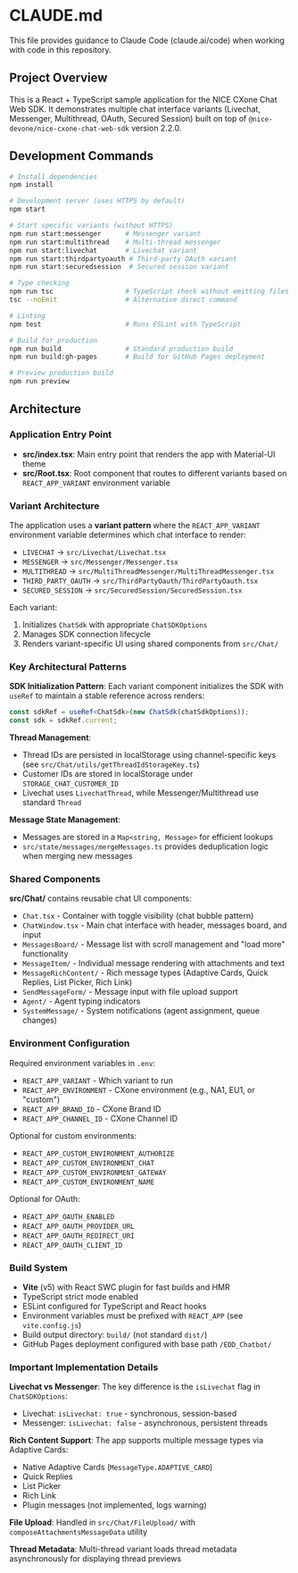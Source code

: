 # CLAUDE.md

This file provides guidance to Claude Code (claude.ai/code) when working with code in this repository.

## Project Overview

This is a React + TypeScript sample application for the NICE CXone Chat Web SDK. It demonstrates multiple chat interface variants (Livechat, Messenger, Multithread, OAuth, Secured Session) built on top of `@nice-devone/nice-cxone-chat-web-sdk` version 2.2.0.

## Development Commands

```bash
# Install dependencies
npm install

# Development server (uses HTTPS by default)
npm start

# Start specific variants (without HTTPS)
npm run start:messenger      # Messenger variant
npm run start:multithread    # Multi-thread messenger
npm run start:livechat       # Livechat variant
npm run start:thirdpartyoauth # Third-party OAuth variant
npm run start:securedsession  # Secured session variant

# Type checking
npm run tsc                  # TypeScript check without emitting files
tsc --noEmit                 # Alternative direct command

# Linting
npm test                     # Runs ESLint with TypeScript

# Build for production
npm run build                # Standard production build
npm run build:gh-pages       # Build for GitHub Pages deployment

# Preview production build
npm run preview
```

## Architecture

### Application Entry Point

- **src/index.tsx**: Main entry point that renders the app with Material-UI theme
- **src/Root.tsx**: Root component that routes to different variants based on `REACT_APP_VARIANT` environment variable

### Variant Architecture

The application uses a **variant pattern** where the `REACT_APP_VARIANT` environment variable determines which chat interface to render:

- `LIVECHAT` → `src/Livechat/Livechat.tsx`
- `MESSENGER` → `src/Messenger/Messenger.tsx`
- `MULTITHREAD` → `src/MultiThreadMessenger/MultiThreadMessenger.tsx`
- `THIRD_PARTY_OAUTH` → `src/ThirdPartyOauth/ThirdPartyOauth.tsx`
- `SECURED_SESSION` → `src/SecuredSession/SecuredSession.tsx`

Each variant:
1. Initializes `ChatSdk` with appropriate `ChatSDKOptions`
2. Manages SDK connection lifecycle
3. Renders variant-specific UI using shared components from `src/Chat/`

### Key Architectural Patterns

**SDK Initialization Pattern**: Each variant component initializes the SDK with `useRef` to maintain a stable reference across renders:

```typescript
const sdkRef = useRef<ChatSdk>(new ChatSdk(chatSdkOptions));
const sdk = sdkRef.current;
```

**Thread Management**:
- Thread IDs are persisted in localStorage using channel-specific keys (see `src/Chat/utils/getThreadIdStorageKey.ts`)
- Customer IDs are stored in localStorage under `STORAGE_CHAT_CUSTOMER_ID`
- Livechat uses `LivechatThread`, while Messenger/Multithread use standard `Thread`

**Message State Management**:
- Messages are stored in a `Map<string, Message>` for efficient lookups
- `src/state/messages/mergeMessages.ts` provides deduplication logic when merging new messages

### Shared Components

**src/Chat/** contains reusable chat UI components:
- `Chat.tsx` - Container with toggle visibility (chat bubble pattern)
- `ChatWindow.tsx` - Main chat interface with header, messages board, and input
- `MessagesBoard/` - Message list with scroll management and "load more" functionality
- `MessageItem/` - Individual message rendering with attachments and text
- `MessageRichContent/` - Rich message types (Adaptive Cards, Quick Replies, List Picker, Rich Link)
- `SendMessageForm/` - Message input with file upload support
- `Agent/` - Agent typing indicators
- `SystemMessage/` - System notifications (agent assignment, queue changes)

### Environment Configuration

Required environment variables in `.env`:
- `REACT_APP_VARIANT` - Which variant to run
- `REACT_APP_ENVIRONMENT` - CXone environment (e.g., NA1, EU1, or "custom")
- `REACT_APP_BRAND_ID` - CXone Brand ID
- `REACT_APP_CHANNEL_ID` - CXone Channel ID

Optional for custom environments:
- `REACT_APP_CUSTOM_ENVIRONMENT_AUTHORIZE`
- `REACT_APP_CUSTOM_ENVIRONMENT_CHAT`
- `REACT_APP_CUSTOM_ENVIRONMENT_GATEWAY`
- `REACT_APP_CUSTOM_ENVIRONMENT_NAME`

Optional for OAuth:
- `REACT_APP_OAUTH_ENABLED`
- `REACT_APP_OAUTH_PROVIDER_URL`
- `REACT_APP_OAUTH_REDIRECT_URI`
- `REACT_APP_OAUTH_CLIENT_ID`

### Build System

- **Vite** (v5) with React SWC plugin for fast builds and HMR
- TypeScript strict mode enabled
- ESLint configured for TypeScript and React hooks
- Environment variables must be prefixed with `REACT_APP` (see `vite.config.js`)
- Build output directory: `build/` (not standard `dist/`)
- GitHub Pages deployment configured with base path `/EDD_Chatbot/`

### Important Implementation Details

**Livechat vs Messenger**: The key difference is the `isLivechat` flag in `ChatSDKOptions`:
- Livechat: `isLivechat: true` - synchronous, session-based
- Messenger: `isLivechat: false` - asynchronous, persistent threads

**Rich Content Support**: The app supports multiple message types via Adaptive Cards:
- Native Adaptive Cards (`MessageType.ADAPTIVE_CARD`)
- Quick Replies
- List Picker
- Rich Link
- Plugin messages (not implemented, logs warning)

**File Upload**: Handled in `src/Chat/FileUpload/` with `composeAttachmentsMessageData` utility

**Thread Metadata**: Multi-thread variant loads thread metadata asynchronously for displaying thread previews
